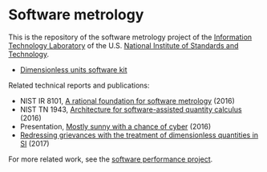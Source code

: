 # Software metrology

This is the repository of the software metrology project of the [Information
Technology Laboratory](https://www.nist.gov/itl) of the U.S. [National
Institute of Standards and Technology](https://www.nist.gov).

  * [Dimensionless units software kit](DUSK/README.html)

Related technical reports and publications:

  * NIST IR 8101, [A rational foundation for software
    metrology](https://doi.org/10.6028/NIST.IR.8101) (2016)
  * NIST TN 1943, [Architecture for software-assisted quantity
    calculus](https://doi.org/10.6028/NIST.TN.1943) (2016)
  * Presentation, [Mostly sunny with a chance of
    cyber](https://www.nist.gov/node/1114701) (2016)
  * [Redressing grievances with the treatment of dimensionless quantities in
    SI](https://doi.org/10.1016/j.measurement.2017.05.043) (2017)

For more related work, see the [software performance
project](https://www.nist.gov/programs-projects/software-performance-project).
